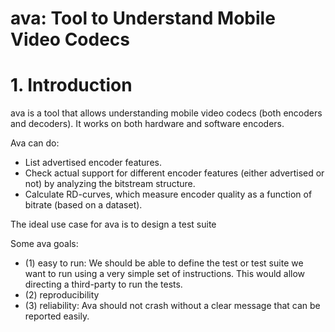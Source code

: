 # ava: Tool to Understand Mobile Video Codecs

# 1. Introduction

ava is a tool that allows understanding mobile video codecs (both encoders and decoders). It works on both hardware and software encoders.

Ava can do:
* List advertised encoder features.
* Check actual support for different encoder features (either advertised or not) by analyzing the bitstream structure.
* Calculate RD-curves, which measure encoder quality as a function of bitrate (based on a dataset).

The ideal use case for ava is to design a test suite

Some ava goals:
* (1) easy to run: We should be able to define the test or test suite we want to run using a very simple set of instructions. This would allow directing a third-party to run the tests.
* (2) reproducibility
* (3) reliability: Ava should not crash without a clear message that can be reported easily.



